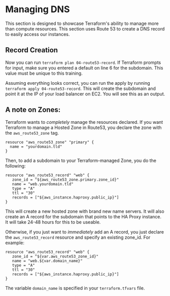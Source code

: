 Managing DNS
============
This section is designed to showcase Terraform's ability to manage more than
compute resources. This section uses Route 53 to create a DNS record to easily
access our instances.

Record Creation
---------------
Now you can run `terraform plan 04-route53-record`. If Terraform prompts
for input, make sure you entered a default on line 6 for the subdomain. This
value must be unique to this training.

Assuming everything looks correct, you can run the apply by running
`terraform apply 04-route53-record`. This will create the subdomain and
point it at the IP of your load balancer on EC2. You will see this as an
output.

A note on Zones:
----------------
Terraform wants to *completely* manage the resources declared. If you want Terraform
to manage a Hosted Zone in Route53, you declare the zone with the `aws_route53_zone` tag.

```
resource "aws_route53_zone" "primary" {
  name = "yourdomain.tld"
}
```

Then, to add a subdomain to your Terraform-managed Zone, you do the following:
```
resource "aws_route53_record" "web" {
   zone_id = "${aws_route53_zone.primary.zone_id}"
   name = "web.yourdomain.tld"
   type = "A"
   ttl = "30"
   records = ["${aws_instance.haproxy.public_ip}"]
}
```

This will create a new hosted zone with brand new name servers. It will also create an A record
for the subdomain that points to the HA Proxy instance. It will take 24-48 hours for
this to be useable.

Otherwise, if you just want to *immediately* add an A record, you just declare the
`aws_route53_record` resource and specify an existing zone_id. For example:

```
resource "aws_route53_record" "web" {
   zone_id = "${var.aws_route53_zone_id}"
   name = "web.${var.domain_name}"
   type = "A"
   ttl = "30"
   records = ["${aws_instance.haproxy.public_ip}"]
}
```

The variable `domain_name` is specified in your `terraform.tfvars` file.
